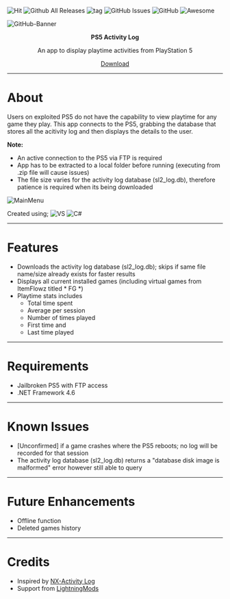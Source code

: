 ![Hit](https://hits.seeyoufarm.com/api/count/incr/badge.svg?url=https%3A%2F%2Fgithub.com%2F{hotshotz79}1212%2Fhit-counter)
![Github All Releases](https://img.shields.io/github/downloads/hotshotz79/PS5-Activity-Log/total)
![tag](https://img.shields.io/github/v/release/hotshotz79/PS5-Activity-Log)
![GitHub Issues](https://img.shields.io/github/issues/hotshotz79/PS5-Activity-Log)
![GitHub](https://img.shields.io/github/license/hotshotz79/PS5-Activity-Log)
![Awesome](https://cdn.rawgit.com/sindresorhus/awesome/d7305f38d29fed78fa85652e3a63e154dd8e8829/media/badge.svg)
<br>
<!-- Add hyperlink to Discord and Reddit post -->
![GitHub-Banner](https://github.com/hotshotz79/PS5-Activity-Log/assets/7006684/a62c8491-f95c-4ad9-9415-f490dc1cd006)

<p align="center"><b>PS5 Activity Log</b></p>
<p align="center">An app to display playtime activities from PlayStation 5</p>

<p align="center">
  <a href="https://github.com/hotshotz79/PS5-Activity-Log/releases">Download</a>
</p>

____

# About

Users on exploited PS5 do not have the capability to view playtime for any game they play. This app connects to the PS5, grabbing the database that stores all the acitivity log and then displays the details to the user.

**Note:**
* An active connection to the PS5 via FTP is required
* App has to be extracted to a local folder before running (executing from .zip file will cause issues)
* The file size varies for the activity log database (sl2_log.db), therefore patience is required when its being downloaded

![MainMenu](https://github.com/hotshotz79/PS5-Activity-Log/assets/7006684/23ca6a92-a271-4bf0-81b3-65aab8fa8a87)

Created using;
![VS](https://img.shields.io/badge/Visual_Studio-5C2D91?style=for-the-badge&logo=visual%20studio&logoColor=white) ![C#](https://img.shields.io/badge/C%23-239120?style=for-the-badge&logo=c-sharp&logoColor=white)
____

# Features

* Downloads the activity log database (sl2_log.db); skips if same file name/size already exists for faster results
* Displays all current installed games (including virtual games from ItemFlowz titled * FG *)
* Playtime stats includes
  * Total time spent
  * Average per session
  * Number of times played
  * First time and
  * Last time played
____

# Requirements

* Jailbroken PS5 with FTP access
* .NET Framework 4.6
____

# Known Issues

* [Unconfirmed] if a game crashes where the PS5 reboots; no log will be recorded for that session
* The activity log database (sl2_log.db) returns a "database disk image is malformed" error however still able to query
____

# Future Enhancements

* Offline function
* Deleted games history

____

# Credits

* Inspired by [NX-Activity Log](https://github.com/tallbl0nde/NX-Activity-Log)
* Support from [LightningMods](https://twitter.com/LightningMods_)
